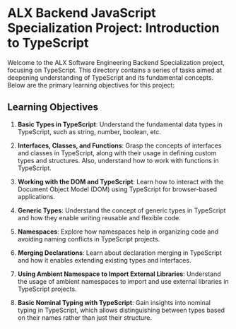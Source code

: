 # ALX Backend JavaScript Specialization Project: Introduction to TypeScript

Welcome to the ALX Software Engineering Backend Specialization project, focusing on TypeScript. This directory contains a series of tasks aimed at deepening understanding of TypeScript and its fundamental concepts. Below are the primary learning objectives for this project:

## Learning Objectives

1. **Basic Types in TypeScript**: Understand the fundamental data types in TypeScript, such as string, number, boolean, etc.

2. **Interfaces, Classes, and Functions**: Grasp the concepts of interfaces and classes in TypeScript, along with their usage in defining custom types and structures. Also, understand how to work with functions in TypeScript.

3. **Working with the DOM and TypeScript**: Learn how to interact with the Document Object Model (DOM) using TypeScript for browser-based applications.

4. **Generic Types**: Understand the concept of generic types in TypeScript and how they enable writing reusable and flexible code.

5. **Namespaces**: Explore how namespaces help in organizing code and avoiding naming conflicts in TypeScript projects.

6. **Merging Declarations**: Learn about declaration merging in TypeScript and how it enables extending existing types and interfaces.

7. **Using Ambient Namespace to Import External Libraries**: Understand the usage of ambient namespaces to import and use external libraries in TypeScript projects.

8. **Basic Nominal Typing with TypeScript**: Gain insights into nominal typing in TypeScript, which allows distinguishing between types based on their names rather than just their structure.
